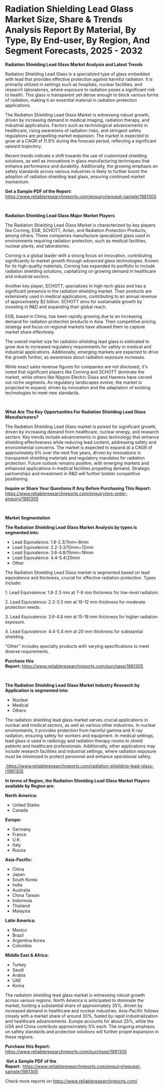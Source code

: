 <p><h1>Radiation Shielding Lead Glass Market Size, Share & Trends Analysis Report By Material, By Type, By End-user, By Region, And Segment Forecasts, 2025 - 2032</h1></p><p><strong>Radiation Shielding Lead Glass Market Analysis and Latest Trends</strong></p>
<p><p>Radiation Shielding Lead Glass is a specialized type of glass embedded with lead that provides effective protection against harmful radiation. It is primarily utilized in settings such as hospitals, nuclear facilities, and research laboratories, where exposure to radiation poses a significant risk to health. This glass is transparent yet dense enough to block various forms of radiation, making it an essential material in radiation protection applications.</p><p>The Radiation Shielding Lead Glass Market is witnessing robust growth, driven by increasing demand in medical imaging, radiation therapy, and industrial applications. Factors such as technological advancements in healthcare, rising awareness of radiation risks, and stringent safety regulations are propelling market expansion. The market is expected to grow at a CAGR of 11.9% during the forecast period, reflecting a significant upward trajectory. </p><p>Recent trends indicate a shift towards the use of customized shielding solutions, as well as innovations in glass manufacturing techniques that enhance performance and durability. Additionally, the growing emphasis on safety standards across various industries is likely to further boost the adoption of radiation shielding lead glass, ensuring continued market momentum.</p></p>
<p><strong>Get a Sample PDF of the Report:&nbsp;</strong> <a href="https://www.reliableresearchreports.com/enquiry/request-sample/1981305?utm_campaign=3265&utm_medium=2&utm_source=Github&utm_content=ia&utm_term=01042025&utm_id=radiation-shielding-lead-glass">https://www.reliableresearchreports.com/enquiry/request-sample/1981305</a></p>
<p>&nbsp;</p>
<p><strong>Radiation Shielding Lead Glass Major Market Players</strong></p>
<p><p>The Radiation Shielding Lead Glass Market is characterized by key players like Corning, EGB, SCHOTT, Anlan, and Radiation Protection Products, among others. These companies manufacture specialized glass used in environments requiring radiation protection, such as medical facilities, nuclear plants, and laboratories.</p><p>Corning is a global leader with a strong focus on innovation, contributing significantly to market growth through advanced glass technologies. Known for its high-quality materials, Corning has expanded its portfolio to include radiation shielding solutions, capitalizing on growing demand in healthcare and industrial sectors.</p><p>Another key player, SCHOTT, specializes in high-tech glass and has a significant presence in the radiation shielding market. Their products are extensively used in medical applications, contributing to an annual revenue of approximately $2 billion. SCHOTT aims for sustainable growth by investing in R&D and expanding their global reach.</p><p>EGB, based in China, has been rapidly growing due to an increasing demand for radiation protection products in Asia. Their competitive pricing strategy and focus on regional markets have allowed them to capture market share effectively.</p><p>The overall market size for radiation shielding lead glass is estimated to grow due to increased regulatory requirements for safety in medical and industrial applications. Additionally, emerging markets are expected to drive the growth further, as awareness about radiation exposure increases. </p><p>While exact sales revenue figures for companies are not disclosed, it's noted that significant players like Corning and SCHOTT dominate the market, while others like Nippon Electric Glass and Haerens have carved out niche segments. As regulatory landscapes evolve, the market is projected to expand, driven by innovation and the adaptation of existing technologies to meet new standards.</p></p>
<p>&nbsp;</p>
<p><strong>What Are The Key Opportunities For Radiation Shielding Lead Glass Manufacturers?</strong></p>
<p><p>The Radiation Shielding Lead Glass market is poised for significant growth, driven by increasing demand from healthcare, nuclear energy, and research sectors. Key trends include advancements in glass technology that enhance shielding effectiveness while reducing lead content, addressing safety and environmental concerns. The market is expected to expand at a CAGR of approximately 6% over the next five years, driven by innovations in transparent shielding materials and regulatory mandates for radiation protection. Future outlook remains positive, with emerging markets and enhanced applications in medical facilities propelling demand. Strategic partnerships and investment in R&D will further bolster competitive positioning.</p></p>
<p><strong>Inquire or Share Your Questions If Any Before Purchasing This Report:</strong> <a href="https://www.reliableresearchreports.com/enquiry/pre-order-enquiry/1981305?utm_campaign=3265&utm_medium=2&utm_source=Github&utm_content=ia&utm_term=01042025&utm_id=radiation-shielding-lead-glass">https://www.reliableresearchreports.com/enquiry/pre-order-enquiry/1981305</a></p>
<p>&nbsp;</p>
<p><strong>Market Segmentation</strong></p>
<p><strong>The Radiation Shielding Lead Glass Market Analysis by types is segmented into:</strong></p>
<p><ul><li>Lead Equivalence: 1.8-2.3/7mm~8mm</li><li>Lead Equivalence: 2.2-3.3/10mm~12mm</li><li>Lead Equivalence: 3.6-4.8/15mm~18mm</li><li>Lead Equivalence: 4.4-5.4/20mm</li><li>Other</li></ul></p>
<p><p>The Radiation Shielding Lead Glass market is segmented based on lead equivalence and thickness, crucial for effective radiation protection. Types include:</p><p>1. Lead Equivalence: 1.8-2.3 mm at 7-8 mm thickness for low-level radiation.</p><p>2. Lead Equivalence: 2.2-3.3 mm at 10-12 mm thickness for moderate protection needs.</p><p>3. Lead Equivalence: 3.6-4.8 mm at 15-18 mm thickness for higher radiation exposure.</p><p>4. Lead Equivalence: 4.4-5.4 mm at 20 mm thickness for substantial shielding.</p><p>"Other" includes specialty products with varying specifications to meet diverse requirements.</p></p>
<p><strong>Purchase this Report:&nbsp;</strong><a href="https://www.reliableresearchreports.com/purchase/1981305?utm_campaign=3265&utm_medium=2&utm_source=Github&utm_content=ia&utm_term=01042025&utm_id=radiation-shielding-lead-glass">https://www.reliableresearchreports.com/purchase/1981305</a></p>
<p>&nbsp;</p>
<p><strong>The Radiation Shielding Lead Glass Market Industry Research by Application is segmented into:</strong></p>
<p><ul><li>Nuclear</li><li>Medical</li><li>Others</li></ul></p>
<p><p>The radiation shielding lead glass market serves crucial applications in nuclear and medical sectors, as well as various other industries. In nuclear environments, it provides protection from harmful gamma and X-ray radiation, ensuring safety for workers and equipment. In medical settings, lead glass is used in radiology and radiation therapy rooms to shield patients and healthcare professionals. Additionally, other applications may include research facilities and industrial settings, where radiation exposure must be minimized to protect personnel and enhance operational safety.</p></p>
<p><a href="https://www.reliableresearchreports.com/radiation-shielding-lead-glass-r1981305?utm_campaign=3265&utm_medium=2&utm_source=Github&utm_content=ia&utm_term=01042025&utm_id=radiation-shielding-lead-glass">&nbsp;https://www.reliableresearchreports.com/radiation-shielding-lead-glass-r1981305</a></p>
<p><strong>In terms of Region, the Radiation Shielding Lead Glass Market Players available by Region are:</strong></p>
<p>
    <p> <strong> North America: </strong>
        <ul>
            <li>United States</li>
            <li>Canada</li>
        </ul>
        </p> 
    <p> <strong> Europe: </strong>
        <ul>
            <li>Germany</li>
            <li>France</li>
            <li>U.K.</li>
            <li>Italy</li>
            <li>Russia</li>
        </ul>
        </p> 
    <p> <strong> Asia-Pacific: </strong>
        <ul>
            <li>China</li>
            <li>Japan</li>
            <li>South Korea</li>
            <li>India</li>
            <li>Australia</li>
            <li>China Taiwan</li>
            <li>Indonesia</li>
            <li>Thailand</li>
            <li>Malaysia</li>
        </ul>
        </p> 
    <p> <strong> Latin America: </strong>
        <ul>
            <li>Mexico</li>
            <li>Brazil</li>
            <li>Argentina Korea</li>
            <li>Colombia</li>
        </ul>
        </p> 
    <p> <strong> Middle East & Africa: </strong>
        <ul>
            <li>Turkey</li>
            <li>Saudi</li>
            <li>Arabia</li>
            <li>UAE</li>
            <li>Korea</li>
        </ul>
    </p>
    </p>
<p><p>The radiation shielding lead glass market is witnessing robust growth across various regions. North America is anticipated to dominate the market, holding a substantial share of approximately 35%, driven by increased demand in healthcare and nuclear industries. Asia-Pacific follows closely with a market share of around 30%, fueled by rapid industrialization and healthcare advancements. Europe accounts for about 25%, while the USA and China contribute approximately 5% each. The ongoing emphasis on safety standards and protective solutions will further propel expansion in these regions.</p></p>
<p><strong>Purchase this Report: </strong><a href="https://www.reliableresearchreports.com/purchase/1981305?utm_campaign=3265&utm_medium=2&utm_source=Github&utm_content=ia&utm_term=01042025&utm_id=radiation-shielding-lead-glass">https://www.reliableresearchreports.com/purchase/1981305</a></p>
<p>&nbsp;<strong>Get a Sample PDF of the Report:&nbsp;&nbsp;</strong><a href="https://www.reliableresearchreports.com/enquiry/request-sample/1981305?utm_campaign=3265&utm_medium=2&utm_source=Github&utm_content=ia&utm_term=01042025&utm_id=radiation-shielding-lead-glass">https://www.reliableresearchreports.com/enquiry/request-sample/1981305</a></p>
<p><strong></strong></p>
<p>Check more reports on <a href="https://www.reliableresearchreports.com/?utm_campaign=3265&utm_medium=2&utm_source=Github&utm_content=ia&utm_term=01042025&utm_id=radiation-shielding-lead-glass">https://www.reliableresearchreports.com/</a></p>